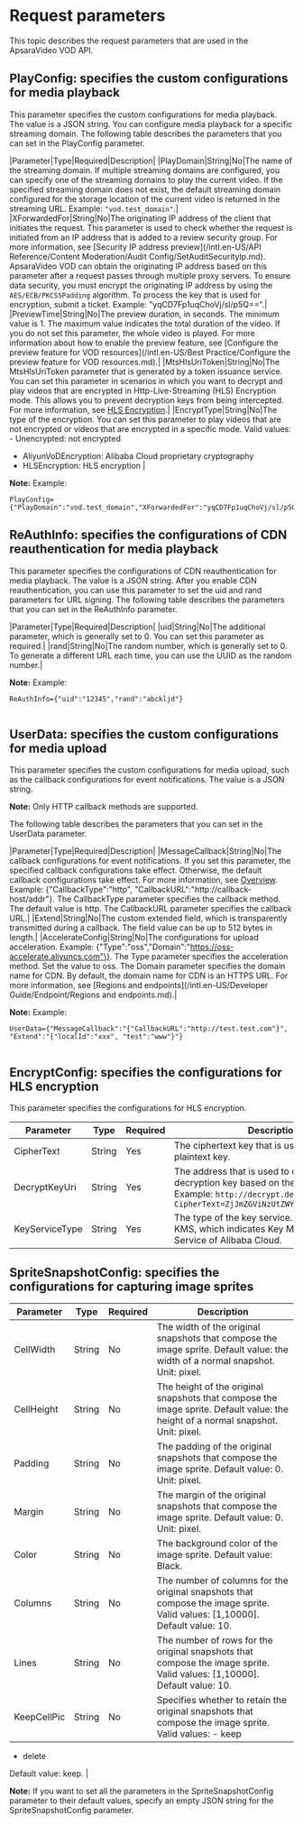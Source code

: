 # Request parameters

This topic describes the request parameters that are used in the ApsaraVideo VOD API.

## PlayConfig: specifies the custom configurations for media playback

This parameter specifies the custom configurations for media playback. The value is a JSON string. You can configure media playback for a specific streaming domain. The following table describes the parameters that you can set in the PlayConfig parameter.

|Parameter|Type|Required|Description|
|PlayDomain|String|No|The name of the streaming domain. If multiple streaming domains are configured, you can specify one of the streaming domains to play the current video. If the specified streaming domain does not exist, the default streaming domain configured for the storage location of the current video is returned in the streaming URL. Example: `"vod.test_domain"`.|
|XForwardedFor|String|No|The originating IP address of the client that initiates the request. This parameter is used to check whether the request is initiated from an IP address that is added to a review security group. For more information, see [Security IP address preview](/intl.en-US/API Reference/Content Moderation/Audit Config/SetAuditSecurityIp.md). ApsaraVideo VOD can obtain the originating IP address based on this parameter after a request passes through multiple proxy servers. To ensure data security, you must encrypt the originating IP address by using the `AES/ECB/PKCS5Padding` algorithm. To process the key that is used for encryption, submit a ticket. Example: "yqCD7Fp1uqChoVj/sl/p5Q==".|
|PreviewTime|String|No|The preview duration, in seconds. The minimum value is 1. The maximum value indicates the total duration of the video. If you do not set this parameter, the whole video is played. For more information about how to enable the preview feature, see [Configure the preview feature for VOD resources](/intl.en-US/Best Practice/Configure the preview feature for VOD resources.md).|
|MtsHlsUriToken|String|No|The MtsHlsUriToken parameter that is generated by a token issuance service. You can set this parameter in scenarios in which you want to decrypt and play videos that are encrypted in Http-Live-Streaming \(HLS\) Encryption mode. This allows you to prevent decryption keys from being intercepted. For more information, see [HLS Encryption](t1826033.md#).|
|EncryptType|String|No|The type of the encryption. You can set this parameter to play videos that are not encrypted or videos that are encrypted in a specific mode. Valid values: -   Unencrypted: not encrypted
-   AliyunVoDEncryption: Alibaba Cloud proprietary cryptography
-   HLSEncryption: HLS encryption |

**Note:** Example:

```
PlayConfig={"PlayDomain":"vod.test_domain","XForwardedFor":"yqCD7Fp1uqChoVj/sl/p5Q==","PreviewTime":"20","MtsHlsUriToken":"yqCD7Fp1uqChoVjslp5Q"}		
```

## ReAuthInfo: specifies the configurations of CDN reauthentication for media playback

This parameter specifies the configurations of CDN reauthentication for media playback. The value is a JSON string. After you enable CDN reauthentication, you can use this parameter to set the uid and rand parameters for URL signing. The following table describes the parameters that you can set in the ReAuthInfo parameter.

|Parameter|Type|Required|Description|
|uid|String|No|The additional parameter, which is generally set to 0. You can set this parameter as required.|
|rand|String|No|The random number, which is generally set to 0. To generate a different URL each time, you can use the UUID as the random number.|

**Note:** Example:

```
ReAuthInfo={"uid":"12345","rand":"abckljd"}
			
```

## UserData: specifies the custom configurations for media upload

This parameter specifies the custom configurations for media upload, such as the callback configurations for event notifications. The value is a JSON string.

**Note:** Only HTTP callback methods are supported.

The following table describes the parameters that you can set in the UserData parameter.

|Parameter|Type|Required|Description|
|MessageCallback|String|No|The callback configurations for event notifications. If you set this parameter, the specified callback configurations take effect. Otherwise, the default callback configurations take effect. For more information, see [Overview](t1825968.md#). Example: \{"CallbackType":"http", "CallbackURL":"http://callback-host/addr"\}. The CallbackType parameter specifies the callback method. The default value is http. The CallbackURL parameter specifies the callback URL.|
|Extend|String|No|The custom extended field, which is transparently transmitted during a callback. The field value can be up to 512 bytes in length.|
|AccelerateConfig|String|No|The configurations for upload acceleration. Example: \{"Type":"oss","Domain":"https://oss-accelerate.aliyuncs.com"\}. The Type parameter specifies the acceleration method. Set the value to oss. The Domain parameter specifies the domain name for CDN. By default, the domain name for CDN is an HTTPS URL. For more information, see [Regions and endpoints](/intl.en-US/Developer Guide/Endpoint/Regions and endpoints.md).|

**Note:** Example:

```
UserData={"MessageCallback":"{"CallbackURL":"http://test.test.com"}", "Extend":"{"localId":"xxx", "test":"www"}"}
			
```

## EncryptConfig: specifies the configurations for HLS encryption

This parameter specifies the configurations for HLS encryption.

|Parameter|Type|Required|Description|
|---------|----|--------|-----------|
|CipherText|String|Yes|The ciphertext key that is used to obtain the plaintext key.|
|DecryptKeyUri|String|Yes|The address that is used to obtain the decryption key based on the ciphertext key. Example: `http://decrypt.demo.com?CipherText=ZjJmZGViNzUtZWY1Mi00Y2RlLTk3MTMt`|
|KeyServiceType|String|Yes|The type of the key service. Default value: KMS, which indicates Key Management Service of Alibaba Cloud.|

## SpriteSnapshotConfig: specifies the configurations for capturing image sprites

|Parameter|Type|Required|Description|
|---------|----|--------|-----------|
|CellWidth|String|No|The width of the original snapshots that compose the image sprite. Default value: the width of a normal snapshot. Unit: pixel.|
|CellHeight|String|No|The height of the original snapshots that compose the image sprite. Default value: the height of a normal snapshot. Unit: pixel.|
|Padding|String|No|The padding of the original snapshots that compose the image sprite. Default value: 0. Unit: pixel.|
|Margin|String|No|The margin of the original snapshots that compose the image sprite. Default value: 0. Unit: pixel.|
|Color|String|No|The background color of the image sprite. Default value: Black.|
|Columns|String|No|The number of columns for the original snapshots that compose the image sprite. Valid values: \[1,10000\]. Default value: 10.|
|Lines|String|No|The number of rows for the original snapshots that compose the image sprite. Valid values: \[1,10000\]. Default value: 10.|
|KeepCellPic|String|No|Specifies whether to retain the original snapshots that compose the image sprite. Valid values: -   keep
-   delete

 Default value: keep. |

**Note:** If you want to set all the parameters in the SpriteSnapshotConfig parameter to their default values, specify an empty JSON string for the SpriteSnapshotConfig parameter.

